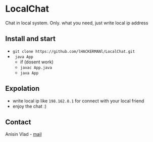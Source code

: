 # LocalChat
Сhat in local system. Only. what you need, just write local ip address

## Install and start
* ```git clone https://github.com/lHACKERMANl/LocalChat.git```
* ``` java App```
  * if (dosent work)
  * ```javac App.java```
  * ```java App```
  
## Expolation

* write local ip like ```198.162.0.1``` for connect with your local friend
* enjoy the chat :)

## Contact

Anisin Vlad - [mail](maysonlive1@gmail.com)
